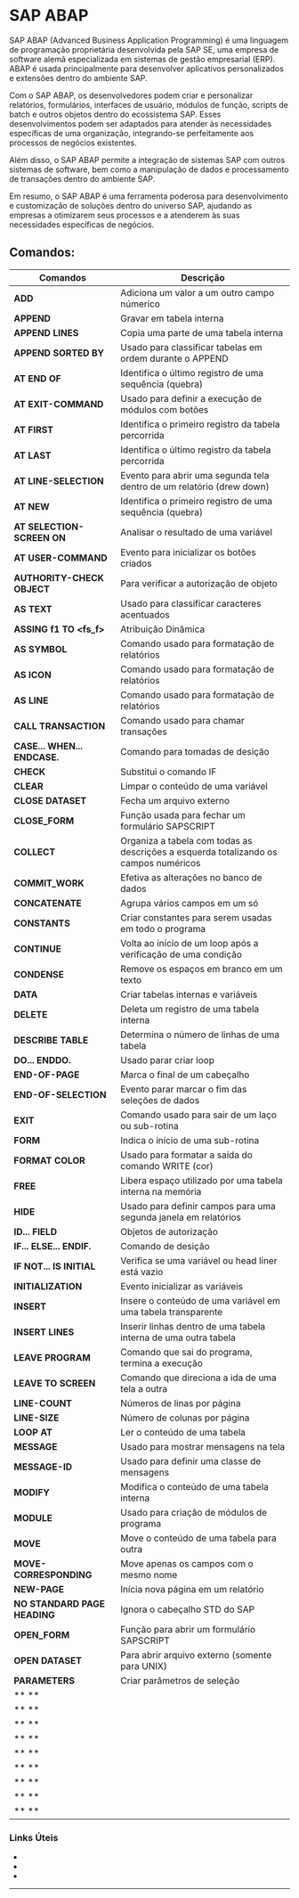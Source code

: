 # SAP ABAP


SAP ABAP (Advanced Business Application Programming) é uma linguagem de programação proprietária desenvolvida pela SAP SE, uma empresa de software alemã especializada em sistemas de gestão empresarial (ERP). ABAP é usada principalmente para desenvolver aplicativos personalizados e extensões dentro do ambiente SAP.

Com o SAP ABAP, os desenvolvedores podem criar e personalizar relatórios, formulários, interfaces de usuário, módulos de função, scripts de batch e outros objetos dentro do ecossistema SAP. Esses desenvolvimentos podem ser adaptados para atender às necessidades específicas de uma organização, integrando-se perfeitamente aos processos de negócios existentes.

Além disso, o SAP ABAP permite a integração de sistemas SAP com outros sistemas de software, bem como a manipulação de dados e processamento de transações dentro do ambiente SAP.

Em resumo, o SAP ABAP é uma ferramenta poderosa para desenvolvimento e customização de soluções dentro do universo SAP, ajudando as empresas a otimizarem seus processos e a atenderem às suas necessidades específicas de negócios.

## Comandos:

| **Comandos** | **Descrição** |
|------------|------------|
| **ADD** | Adiciona um valor a um outro campo númerico |
| **APPEND** | Gravar em tabela interna |
| **APPEND LINES** | Copia uma parte de uma tabela interna |
| **APPEND SORTED BY** | Usado para classificar tabelas em ordem durante o APPEND |
| **AT END OF** | Identifica o último registro de uma sequência (quebra) |
| **AT EXIT-COMMAND** | Usado para definir a execução de módulos com botões |
| **AT FIRST** | Identifica o primeiro registro da tabela percorrida |
| **AT LAST** | Identifica o último registro da tabela percorrida |
| **AT LINE-SELECTION** | Evento para abrir uma segunda tela dentro de um relatório (drew down) |
| **AT NEW** | Identifica o primeiro registro de uma sequência (quebra) |
| **AT SELECTION-SCREEN ON** | Analisar o resultado de uma variável | 
| **AT USER-COMMAND** | Evento para inicializar os botões criados |
| **AUTHORITY-CHECK OBJECT** | Para verificar a autorização de objeto |
| **AS TEXT** | Usado para classificar caracteres acentuados |
| **ASSING f1 TO <fs_f>** | Atribuição Dinâmica |
| **AS SYMBOL** | Comando usado para formatação de relatórios |
| **AS ICON** | Comando usado para formatação de relatórios |
| **AS LINE** | Comando usado para formatação de relatórios |
| **CALL TRANSACTION** | Comando usado para chamar transações |
| **CASE... WHEN... ENDCASE.** | Comando para tomadas de desição |
| **CHECK** | Substitui o comando IF |
| **CLEAR** | Limpar o conteúdo de uma variável |
| **CLOSE DATASET** | Fecha um arquivo externo |
| **CLOSE_FORM** | Função usada para fechar um formulário SAPSCRIPT |
| **COLLECT** | Organiza a tabela com todas as descrições a esquerda totalizando os campos numéricos |
| **COMMIT_WORK** | Efetiva as alterações no banco de dados |
| **CONCATENATE** | Agrupa vários campos em um só |
| **CONSTANTS** | Criar constantes para serem usadas em todo o programa |
| **CONTINUE** | Volta ao início de um loop após a verificação de uma condição |
| **CONDENSE** | Remove os espaços em branco em um texto |
| **DATA** | Criar tabelas internas e variáveis |
| **DELETE** | Deleta um registro de uma tabela interna |
| **DESCRIBE TABLE** | Determina o número de linhas de uma tabela |
| **DO... ENDDO.** | Usado parar criar loop |
| **END-OF-PAGE** | Marca o final de um cabeçalho |
| **END-OF-SELECTION** | Evento parar marcar o fim das seleções de dados |
| **EXIT** | Comando usado para sair de um laço ou sub-rotina |
| **FORM** | Indica o início de uma sub-rotina |
| **FORMAT COLOR** | Usado para formatar a saída do comando WRITE (cor) |
| **FREE** | Libera espaço utilizado por uma tabela interna na memória |
| **HIDE** | Usado para definir campos para uma segunda janela em relatórios |
| **ID... FIELD** | Objetos de autorização |
| **IF... ELSE... ENDIF.** | Comando de desição |
| **IF NOT... IS INITIAL** | Verifica se uma variável ou head liner está vazio |
| **INITIALIZATION** | Evento inicializar as variáveis |
| **INSERT** | Insere o conteúdo de uma variável em uma tabela transparente |
| **INSERT LINES** | Inserir linhas dentro de uma tabela interna de uma outra tabela |
| **LEAVE PROGRAM** | Comando que sai do programa, termina a execução |
| **LEAVE TO SCREEN** | Comando que direciona a ida de uma tela a outra |
| **LINE-COUNT** | Números de linas por página |
| **LINE-SIZE** | Número de colunas por página |
| **LOOP AT** | Ler o conteúdo de uma tabela |
| **MESSAGE** | Usado para mostrar mensagens na tela |
| **MESSAGE-ID** | Usado para definir uma classe de mensagens |
| **MODIFY** | Modifica o conteúdo de uma tabela interna |
| **MODULE** | Usado para criação de módulos de programa |
| **MOVE** | Move o conteúdo de uma tabela para outra |
| **MOVE-CORRESPONDING** | Move apenas os campos com o mesmo nome |
| **NEW-PAGE** | Inícia nova página em um relatório |
| **NO STANDARD PAGE HEADING** | Ignora o cabeçalho STD do SAP |
| **OPEN_FORM** | Função para abrir um formulário SAPSCRIPT |
| **OPEN DATASET** | Para abrir arquivo externo (somente para UNIX) |
| **PARAMETERS** | Criar parâmetros de seleção |
| ** ** |  |
| ** ** |  |
| ** ** |  |
| ** ** |  |
| ** ** |  |
| ** ** |  |
| ** ** |  |
| ** ** |  |
| ** ** |  |




### Links Úteis
- []()
- []()
- []()
---
